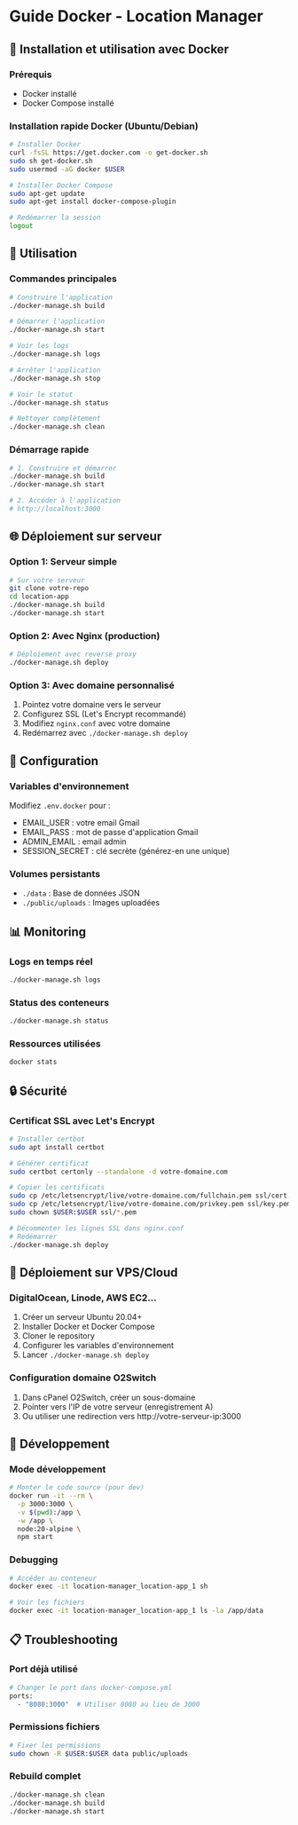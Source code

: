 # Guide Docker - Location Manager

## 🐳 Installation et utilisation avec Docker

### Prérequis
- Docker installé
- Docker Compose installé

### Installation rapide Docker (Ubuntu/Debian)
```bash
# Installer Docker
curl -fsSL https://get.docker.com -o get-docker.sh
sudo sh get-docker.sh
sudo usermod -aG docker $USER

# Installer Docker Compose
sudo apt-get update
sudo apt-get install docker-compose-plugin

# Redémarrer la session
logout
```

## 🚀 Utilisation

### Commandes principales
```bash
# Construire l'application
./docker-manage.sh build

# Démarrer l'application
./docker-manage.sh start

# Voir les logs
./docker-manage.sh logs

# Arrêter l'application
./docker-manage.sh stop

# Voir le statut
./docker-manage.sh status

# Nettoyer complètement
./docker-manage.sh clean
```

### Démarrage rapide
```bash
# 1. Construire et démarrer
./docker-manage.sh build
./docker-manage.sh start

# 2. Accéder à l'application
# http://localhost:3000
```

## 🌐 Déploiement sur serveur

### Option 1: Serveur simple
```bash
# Sur votre serveur
git clone votre-repo
cd location-app
./docker-manage.sh build
./docker-manage.sh start
```

### Option 2: Avec Nginx (production)
```bash
# Déploiement avec reverse proxy
./docker-manage.sh deploy
```

### Option 3: Avec domaine personnalisé
1. Pointez votre domaine vers le serveur
2. Configurez SSL (Let's Encrypt recommandé)
3. Modifiez `nginx.conf` avec votre domaine
4. Redémarrez avec `./docker-manage.sh deploy`

## 🔧 Configuration

### Variables d'environnement
Modifiez `.env.docker` pour :
- EMAIL_USER : votre email Gmail
- EMAIL_PASS : mot de passe d'application Gmail
- ADMIN_EMAIL : email admin
- SESSION_SECRET : clé secrète (générez-en une unique)

### Volumes persistants
- `./data` : Base de données JSON
- `./public/uploads` : Images uploadées

## 📊 Monitoring

### Logs en temps réel
```bash
./docker-manage.sh logs
```

### Status des conteneurs
```bash
./docker-manage.sh status
```

### Ressources utilisées
```bash
docker stats
```

## 🔒 Sécurité

### Certificat SSL avec Let's Encrypt
```bash
# Installer certbot
sudo apt install certbot

# Générer certificat
sudo certbot certonly --standalone -d votre-domaine.com

# Copier les certificats
sudo cp /etc/letsencrypt/live/votre-domaine.com/fullchain.pem ssl/cert.pem
sudo cp /etc/letsencrypt/live/votre-domaine.com/privkey.pem ssl/key.pem
sudo chown $USER:$USER ssl/*.pem

# Décommenter les lignes SSL dans nginx.conf
# Redémarrer
./docker-manage.sh deploy
```

## 🚀 Déploiement sur VPS/Cloud

### DigitalOcean, Linode, AWS EC2...
1. Créer un serveur Ubuntu 20.04+
2. Installer Docker et Docker Compose
3. Cloner le repository
4. Configurer les variables d'environnement
5. Lancer `./docker-manage.sh deploy`

### Configuration domaine O2Switch
1. Dans cPanel O2Switch, créer un sous-domaine
2. Pointer vers l'IP de votre serveur (enregistrement A)
3. Ou utiliser une redirection vers http://votre-serveur-ip:3000

## 🔧 Développement

### Mode développement
```bash
# Monter le code source (pour dev)
docker run -it --rm \
  -p 3000:3000 \
  -v $(pwd):/app \
  -w /app \
  node:20-alpine \
  npm start
```

### Debugging
```bash
# Accéder au conteneur
docker exec -it location-manager_location-app_1 sh

# Voir les fichiers
docker exec -it location-manager_location-app_1 ls -la /app/data
```

## 📋 Troubleshooting

### Port déjà utilisé
```bash
# Changer le port dans docker-compose.yml
ports:
  - "8080:3000"  # Utiliser 8080 au lieu de 3000
```

### Permissions fichiers
```bash
# Fixer les permissions
sudo chown -R $USER:$USER data public/uploads
```

### Rebuild complet
```bash
./docker-manage.sh clean
./docker-manage.sh build
./docker-manage.sh start
```
